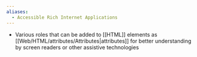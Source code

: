 ```yaml
---
aliases:
  - Accessible Rich Internet Applications
---
```

- Various roles that can be added to [[HTML]] elements as [[Web/HTML/attributes/Attributes|attributes]] for better understanding by screen readers or other assistive technologies